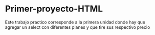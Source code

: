 # Primer-proyecto-HTML
Este trabajo practico corresponde a la primera unidad donde hay que agregar un select con diferentes planes y que tire sus respectivo precio 
